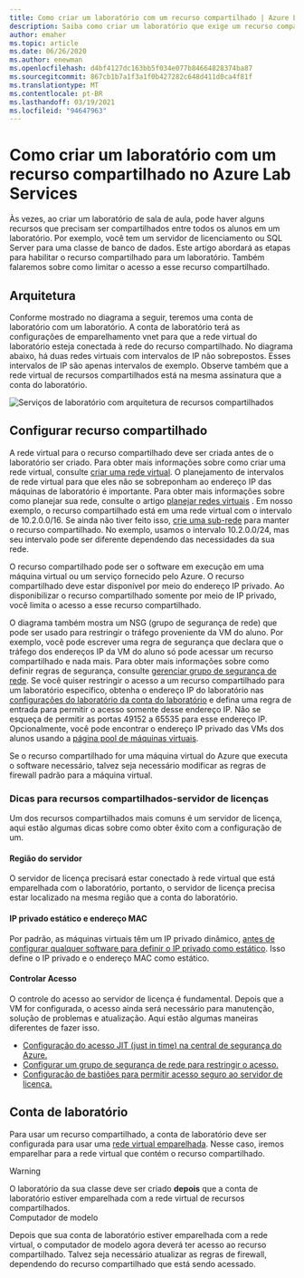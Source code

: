 ```yaml
---
title: Como criar um laboratório com um recurso compartilhado | Azure Lab Services
description: Saiba como criar um laboratório que exige um recurso compartilhado entre os alunos.
author: emaher
ms.topic: article
ms.date: 06/26/2020
ms.author: enewman
ms.openlocfilehash: d4bf4127dc163bb5f034e077b84664828374ba87
ms.sourcegitcommit: 867cb1b7a1f3a1f0b427282c648d411d0ca4f81f
ms.translationtype: MT
ms.contentlocale: pt-BR
ms.lasthandoff: 03/19/2021
ms.locfileid: "94647963"
---
```

# <a name="how-to-create-a-lab-with-a-shared-resource-in-azure-lab-services"></a>Como criar um laboratório com um recurso compartilhado no Azure Lab Services

Às vezes, ao criar um laboratório de sala de aula, pode haver alguns recursos que precisam ser compartilhados entre todos os alunos em um laboratório.  Por exemplo, você tem um servidor de licenciamento ou SQL Server para uma classe de banco de dados.  Este artigo abordará as etapas para habilitar o recurso compartilhado para um laboratório.  Também falaremos sobre como limitar o acesso a esse recurso compartilhado.

## <a name="architecture"></a>Arquitetura

Conforme mostrado no diagrama a seguir, teremos uma conta de laboratório com um laboratório.  A conta de laboratório terá as configurações de emparelhamento vnet para que a rede virtual do laboratório esteja conectada à rede do recurso compartilhado.  No diagrama abaixo, há duas redes virtuais com intervalos de IP não sobrepostos.  Esses intervalos de IP são apenas intervalos de exemplo.  Observe também que a rede virtual de recursos compartilhados está na mesma assinatura que a conta do laboratório.

![Serviços de laboratório com arquitetura de recursos compartilhados](./media/how-to-create-a-lab-with-shared-resource/shared-resource-architecture.png)

## <a name="setup-shared-resource"></a>Configurar recurso compartilhado

A rede virtual para o recurso compartilhado deve ser criada antes de o laboratório ser criado.  Para obter mais informações sobre como criar uma rede virtual, consulte [criar uma rede virtual](../virtual-network/quick-create-portal.md).  O planejamento de intervalos de rede virtual para que eles não se sobreponham ao endereço IP das máquinas de laboratório é importante.  Para obter mais informações sobre como planejar sua rede, consulte o artigo [planejar redes virtuais](../virtual-network/virtual-network-vnet-plan-design-arm.md) . Em nosso exemplo, o recurso compartilhado está em uma rede virtual com o intervalo de 10.2.0.0/16.  Se ainda não tiver feito isso, [crie uma sub-rede](../virtual-network/virtual-network-manage-subnet.md#add-a-subnet) para manter o recurso compartilhado.  No exemplo, usamos o intervalo 10.2.0.0/24, mas seu intervalo pode ser diferente dependendo das necessidades da sua rede.

O recurso compartilhado pode ser o software em execução em uma máquina virtual ou um serviço fornecido pelo Azure. O recurso compartilhado deve estar disponível por meio do endereço IP privado.  Ao disponibilizar o recurso compartilhado somente por meio de IP privado, você limita o acesso a esse recurso compartilhado.

O diagrama também mostra um NSG (grupo de segurança de rede) que pode ser usado para restringir o tráfego proveniente da VM do aluno.  Por exemplo, você pode escrever uma regra de segurança que declara que o tráfego dos endereços IP da VM do aluno só pode acessar um recurso compartilhado e nada mais.  Para obter mais informações sobre como definir regras de segurança, consulte [gerenciar grupo de segurança de rede](../virtual-network/manage-network-security-group.md#work-with-security-rules). Se você quiser restringir o acesso a um recurso compartilhado para um laboratório específico, obtenha o endereço IP do laboratório nas [configurações do laboratório da conta do laboratório](manage-labs.md#view-labs-in-a-lab-account) e defina uma regra de entrada para permitir o acesso somente desse endereço IP.  Não se esqueça de permitir as portas 49152 a 65535 para esse endereço IP.  Opcionalmente, você pode encontrar o endereço IP privado das VMs dos alunos usando a [página pool de máquinas virtuais](how-to-set-virtual-machine-passwords.md).

Se o recurso compartilhado for uma máquina virtual do Azure que executa o software necessário, talvez seja necessário modificar as regras de firewall padrão para a máquina virtual.

### <a name="tips-for-shared-resources---license-server"></a>Dicas para recursos compartilhados-servidor de licenças
Um dos recursos compartilhados mais comuns é um servidor de licença, aqui estão algumas dicas sobre como obter êxito com a configuração de um.
#### <a name="server-region"></a>Região do servidor
O servidor de licença precisará estar conectado à rede virtual que está emparelhada com o laboratório, portanto, o servidor de licença precisa estar localizado na mesma região que a conta do laboratório.

#### <a name="static-private-ip-and-mac-address"></a>IP privado estático e endereço MAC
Por padrão, as máquinas virtuais têm um IP privado dinâmico, [antes de configurar qualquer software para definir o IP privado como estático](../virtual-network/virtual-networks-static-private-ip-arm-pportal.md). Isso define o IP privado e o endereço MAC como estático.  

#### <a name="control-access"></a>Controlar Acesso
O controle do acesso ao servidor de licença é fundamental.  Depois que a VM for configurada, o acesso ainda será necessário para manutenção, solução de problemas e atualização.  Aqui estão algumas maneiras diferentes de fazer isso.
- [Configuração do acesso JIT (just in time) na central de segurança do Azure.](../security-center/security-center-just-in-time.md?tabs=jit-config-asc%252cjit-request-asc)
- [Configurar um grupo de segurança de rede para restringir o acesso.](../virtual-network/network-security-groups-overview.md)
- [Configuração de bastiões para permitir acesso seguro ao servidor de licença.](https://azure.microsoft.com/services/azure-bastion/)

## <a name="lab-account"></a>Conta de laboratório

Para usar um recurso compartilhado, a conta de laboratório deve ser configurada para usar uma [rede virtual emparelhada](how-to-connect-peer-virtual-network.md).  Nesse caso, iremos emparelhar para a rede virtual que contém o recurso compartilhado.

>[!WARNING]
>O laboratório da sua classe deve ser criado **depois** que a conta de laboratório estiver emparelhada com a rede virtual de recursos compartilhados.  
Computador de modelo

Depois que sua conta de laboratório estiver emparelhada com a rede virtual, o computador de modelo agora deverá ter acesso ao recurso compartilhado.  Talvez seja necessário atualizar as regras de firewall, dependendo do recurso compartilhado que está sendo acessado.